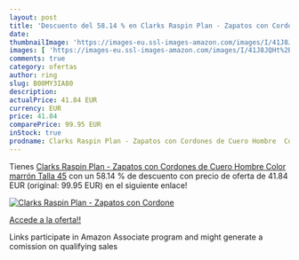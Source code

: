 ```yaml
---
layout: post
title: 'Descuento del 58.14 % en Clarks Raspin Plan - Zapatos con Cordone'
date: 
thumbnailImage: 'https://images-eu.ssl-images-amazon.com/images/I/41J8JQHt%2BFL._SL200_.jpg'
images: [ 'https://images-eu.ssl-images-amazon.com/images/I/41J8JQHt%2BFL._SL200_.jpg' ]
comments: true
category: ofertas
author: ring
slug: B00MY3IA80
description:
actualPrice: 41.84 EUR
currency: EUR
price: 41.84
comparePrice: 99.95 EUR
inStock: true
prodname: Clarks Raspin Plan - Zapatos con Cordones de Cuero Hombre  Color marrón  Talla 45
---
```


Tienes [Clarks Raspin Plan - Zapatos con Cordones de Cuero Hombre  Color marrón  Talla 45](https://www.amazon.es/dp/B00MY3IA80/?tag=tolees-21) con un 58.14 % de descuento con precio de oferta de 41.84 EUR (original: 99.95 EUR) en el siguiente enlace!

[![Clarks Raspin Plan - Zapatos con Cordone](https://images-eu.ssl-images-amazon.com/images/I/41J8JQHt%2BFL._SL200_.jpg)](https://www.amazon.es/dp/B00MY3IA80/?tag=tolees-21)

[Accede a la oferta!!](https://www.amazon.es/dp/B00MY3IA80/?tag=tolees-21)

Links participate in Amazon Associate program and might generate a comission on qualifying sales


